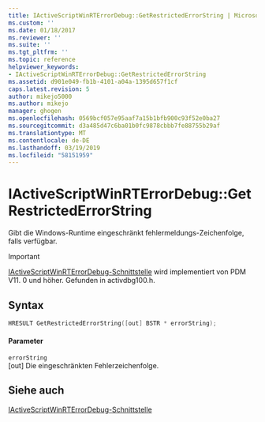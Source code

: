 ```yaml
---
title: IActiveScriptWinRTErrorDebug::GetRestrictedErrorString | Microsoft-Dokumentation
ms.custom: ''
ms.date: 01/18/2017
ms.reviewer: ''
ms.suite: ''
ms.tgt_pltfrm: ''
ms.topic: reference
helpviewer_keywords:
- IActiveScriptWinRTErrorDebug::GetRestrictedErrorString
ms.assetid: d901e049-fb1b-4101-a04a-1395d657f1cf
caps.latest.revision: 5
author: mikejo5000
ms.author: mikejo
manager: ghogen
ms.openlocfilehash: 0569bcf057e95aaf7a15b1bfb900c93f52e0ba27
ms.sourcegitcommit: d3a485d47c6ba01b0fc9878cbbb7fe88755b29af
ms.translationtype: MT
ms.contentlocale: de-DE
ms.lasthandoff: 03/19/2019
ms.locfileid: "58151959"
---
```

# <a name="iactivescriptwinrterrordebuggetrestrictederrorstring"></a>IActiveScriptWinRTErrorDebug::GetRestrictedErrorString
Gibt die Windows-Runtime eingeschränkt fehlermeldungs-Zeichenfolge, falls verfügbar.  
  
> [!IMPORTANT]
>  [IActiveScriptWinRTErrorDebug-Schnittstelle](../../winscript/reference/iactivescriptwinrterrordebug-interface.md) wird implementiert von PDM V11. 0 und höher. Gefunden in activdbg100.h.  
  
## <a name="syntax"></a>Syntax  
  
```cpp  
HRESULT GetRestrictedErrorString([out] BSTR * errorString);   
```  
  
#### <a name="parameters"></a>Parameter  
 `errorString`  
 [out] Die eingeschränkten Fehlerzeichenfolge.  
  
## <a name="see-also"></a>Siehe auch  
 [IActiveScriptWinRTErrorDebug-Schnittstelle](../../winscript/reference/iactivescriptwinrterrordebug-interface.md)